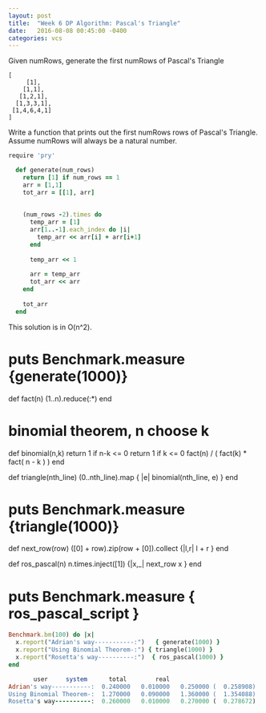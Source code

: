 ```yaml
---
layout: post
title:  "Week 6 DP Algorithm: Pascal's Triangle"
date:   2016-08-08 00:45:00 -0400
categories: vcs
---
```


Given numRows, generate the first numRows of Pascal's Triangle

```
[
     [1],
    [1,1],
   [1,2,1],
  [1,3,3,1],
 [1,4,6,4,1]
]

```

Write a function that prints out the first numRows rows of Pascal's Triangle. Assume numRows will always be a natural number.


```python
require 'pry'
```

```ruby
  def generate(num_rows)
    return [1] if num_rows == 1
    arr = [1,1]
    tot_arr = [[1], arr]
    
    
    (num_rows -2).times do
      temp_arr = [1]
      arr[1..-1].each_index do |i|
        temp_arr << arr[i] + arr[i+1]
      end
    
      temp_arr << 1
      
      arr = temp_arr
      tot_arr << arr
    end
    
    tot_arr
  end
```

This solution is in O(n^2).

# puts Benchmark.measure {generate(1000)}

def fact(n)
  (1..n).reduce(:*)
end

# binomial theorem, n choose k
def binomial(n,k)
  return 1 if n-k <= 0
  return 1 if k <= 0
  fact(n) / ( fact(k) * fact( n - k ) )
end

def triangle(nth_line)
  (0..nth_line).map { |e| binomial(nth_line, e) }
end

# puts Benchmark.measure {triangle(1000)}

def next_row(row) ([0] + row).zip(row + [0]).collect {|l,r| l + r } end
 
def ros_pascal(n) n.times.inject([1]) {|x,_| next_row x } end

# puts Benchmark.measure { ros_pascal_script }


```ruby
Benchmark.bm(100) do |x|
  x.report("Adrian's way-----------:")   { generate(1000) }
  x.report("Using Binomial Theorem-:") { triangle(1000) }
  x.report("Rosetta's way----------:")  { ros_pascal(1000) }
end

       user     system      total        real
Adrian's way-----------:  0.240000   0.010000   0.250000 (  0.258908)
Using Binomial Theorem-:  1.270000   0.090000   1.360000 (  1.354088)
Rosetta's way----------:  0.260000   0.010000   0.270000 (  0.278672)

```


